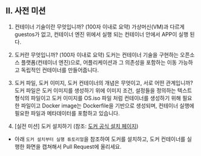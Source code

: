 ## II. 사전 미션
1. 컨테이너 기술이란 무엇입니까? (100자 이내로 요약)
가상머신(VM)과 다르게 guestos가 없고, 컨테이너 엔진 위에서 실행 되는 컨테이너 안에서 APP이 실행 된다.

2. 도커란 무엇입니까? (100자 이내로 요약)
도커는 컨테이너 기술을 구현하는 오픈소스 플랫폼(컨테이너 엔진)으로, 어플리케이션과 그 의존성을 포함하는 이동 가능하고 독립적인 컨테이너를 만들어줍니다.

3. 도커 파일, 도커 이미지, 도커 컨테이너의 개념은 무엇이고, 서로 어떤 관계입니까?
도커 파일은 도커 이미지를 생성하기 위에 이미지 조건, 설정들을 정의하는 텍스트 형식의 파일이고 도커 이미지를 OS.iso 파일 처럼 컨테이너를 생성하기 위해 필요한 파일이고 Docker image는 Dockerfile을 기반으로 생성되며, 컨테이너 실행에 필요한 파일과 메타데이터를 포함하고 있습니다.

4. [실전 미션] 도커 설치하기 (참조: [도커 공식 설치 페이지](https://docs.docker.com/engine/install/))
- 아래 `도커 설치부터 실행 튜토리얼`을 참조하여 도커를 설치하고, 도커 컨테이너를 실행한 화면을 캡쳐해서 Pull Request에 올리세요.